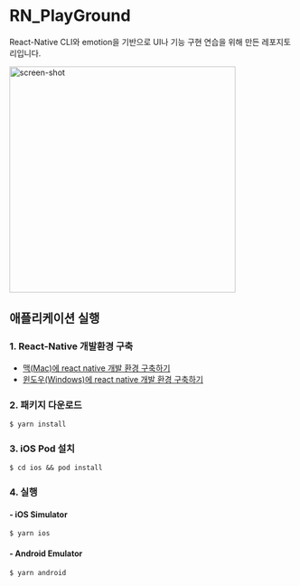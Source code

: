 # RN_PlayGround

React-Native CLI와 emotion을 기반으로 UI나 기능 구현 연습을 위해 만든 레포지토리입니다.


<div>
  <image alt="screen-shot" src="https://user-images.githubusercontent.com/62928788/134156467-a3eccf7a-4283-46f9-a525-1e6dfb4220e2.png" width=400 />
</div>

## 애플리케이션 실행

### 1. React-Native 개발환경 구축

- [맥(Mac)에 react native 개발 환경 구축하기](https://dev-yakuza.posstree.com/ko/react-native/install-on-mac/)
- [윈도우(Windows)에 react native 개발 환경 구축하기](https://dev-yakuza.posstree.com/ko/react-native/install-on-windows/)

### 2. 패키지 다운로드

```
$ yarn install
```

### 3. iOS Pod 설치

```
$ cd ios && pod install
```

### 4. 실행

#### - iOS Simulator

```
$ yarn ios
```

#### - Android Emulator

```
$ yarn android
```
